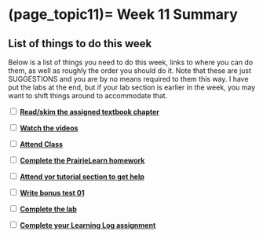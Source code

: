 (page_topic11)=
Week 11 Summary
=======================

## List of things to do this week

Below is a list of things you need to do this week, links to where you can do them, as well as roughly the order you should do it.
Note that these are just SUGGESTIONS and you are by no means required to them this way. 
I have put the labs at the end, but if your lab section is earlier in the week, you may want to shift things around to accommodate that.

<label><input type="checkbox" id="week11_task1" class="box"> [**Read/skim the assigned textbook chapter**](./readings.md)</input></label>

<label><input type="checkbox" id="week11_task2" class="box"> [**Watch the videos**](./videos.md) </input></label>

<label><input type="checkbox" id="week0X_task3" class="box"> [**Attend Class**](./classes.md)</input></label>

<label><input type="checkbox" id="week11_task3" class="box"> [**Complete the PrairieLearn homework**](./homework.md) </input></label>

<label><input type="checkbox" id="week11_task4" class="box"> [**Attend yor tutorial section to get help**](https://canvas.ubc.ca/courses/81870/external_tools/5284) </input></label>

<label><input type="checkbox" id="week11_task5" class="box"> [**Write bonus test 01**](./test.md) </input></label>

<label><input type="checkbox" id="week11_task6" class="box"> [**Complete the lab**](./lab.md) </input></label>

<label><input type="checkbox" id="week11_task7" class="box"> [**Complete your Learning Log assignment**](./learninglogs.md) </input></label>